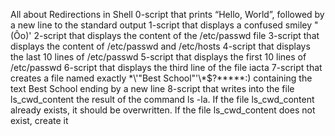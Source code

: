 All about Redirections in Shell
0-script that prints “Hello, World”, followed by a new line to the standard output
1-script that displays a confused smiley "(Ôo)'
2-script that displays the content of the /etc/passwd file
3-script that displays the content of /etc/passwd and /etc/hosts
4-script that displays the last 10 lines of /etc/passwd
5-script that displays the first 10 lines of /etc/passwd
6-script that displays the third line of the file iacta
7-script that creates a file named exactly \*\\'"Best School"\'\\*$\?\*\*\*\*\*:) containing the text Best School ending by a new line
8-script that writes into the file ls_cwd_content the result of the command ls -la. If the file ls_cwd_content already exists, it should be overwritten. If the file ls_cwd_content does not exist, create it

